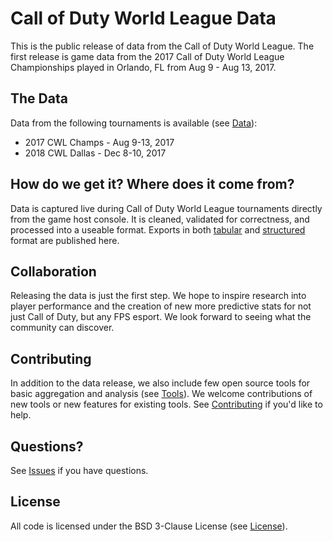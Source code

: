 # Call of Duty World League Data

This is the public release of data from the Call of Duty World League.  The first release is game data from the 2017 Call of Duty World League Championships played in Orlando, FL from Aug 9 - Aug 13, 2017.

## The Data

Data from the following tournaments is available (see [Data](data)):

* 2017 CWL Champs - Aug 9-13, 2017
* 2018 CWL Dallas - Dec 8-10, 2017


## How do we get it? Where does it come from?

Data is captured live during Call of Duty World League tournaments directly from the game host console.  It is cleaned, validated for correctness, and processed into a useable format.  Exports in both [tabular](data#tabular-data) and [structured](data#structured-data) format are published here.


## Collaboration

Releasing the data is just the first step.  We hope to inspire research into player performance and the creation of new more predictive stats for not just Call of Duty, but any FPS esport.  We look forward to seeing what the community can discover.


## Contributing

In addition to the data release, we also include few open source tools for basic aggregation and analysis (see [Tools](tools)).  We welcome contributions of new tools or new features for existing tools.  See [Contributing](CONTRIBUTING.md) if you'd like to help.


## Questions?

See [Issues](https://github.com/Activision/cwl-data/issues) if you have questions.


## License

All code is licensed under the BSD 3-Clause License (see [License](LICENSE)).